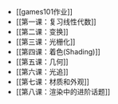 - [[games101作业]]
- [[第一课：复习线性代数]]
- [[第二课：变换]]
- [[第三课：光栅化]]
- [[第四课：着色(Shading)]]
- [[第五课：几何]]
- [[第六课：光追]]
- [[第七课：材质和外观]]
- [[第八课：渲染中的进阶话题]]